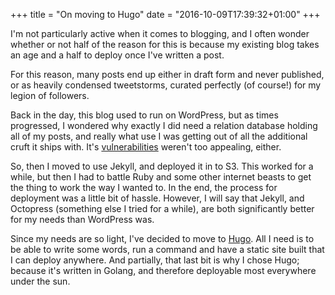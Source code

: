 +++
title = "On moving to Hugo"
date = "2016-10-09T17:39:32+01:00"
+++

I'm not particularly active when it comes to blogging, and I often wonder
whether or not half of the reason for this is because my existing blog takes
an age and a half to deploy once I've written a post.

For this reason, many posts end up either in draft form and never published,
or as heavily condensed tweetstorms, curated perfectly (of course!) for my
legion of followers.

Back in the day, this blog used to run on WordPress, but as times
progressed, I wondered why exactly I did need a relation database holding
all of my posts, and really what use I was getting out of all the additional
cruft it ships with. It's
[vulnerabilities](https://www.cvedetails.com/vulnerability-list/vendor_id-2337/product_id-4096/)
weren't too appealing, either.

So, then I moved to use Jekyll, and deployed it in to S3. This worked for a
while, but then I had to battle Ruby and some other internet beasts to get
the thing to work the way I wanted to. In the end, the process for
deployment was a little bit of hassle. However, I will say that Jekyll, and
Octopress (something else I tried for a while), are both significantly
better for my needs than WordPress was.

Since my needs are so light, I've decided to move to
[Hugo](https://gohugo.io). All I need is to
be able to write some words, run a command and have a static site built that
I can deploy anywhere. And partially, that last bit is why I chose Hugo;
because it's written in Golang, and therefore deployable most everywhere
under the sun.
